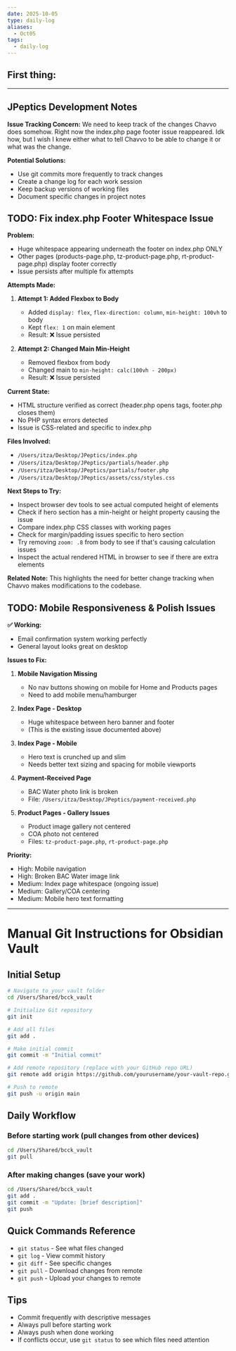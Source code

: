 ```yaml
---
date: 2025-10-05
type: daily-log
aliases:
  - Oct05
tags:
  - daily-log
---
```

## First thing: 
---

## JPeptics Development Notes

**Issue Tracking Concern:**
We need to keep track of the changes Chavvo does somehow. Right now the index.php page footer issue reappeared. Idk how, but I wish I knew either what to tell Chavvo to be able to change it or what was the change.

**Potential Solutions:**
- Use git commits more frequently to track changes
- Create a change log for each work session
- Keep backup versions of working files
- Document specific changes in project notes


## TODO: Fix index.php Footer Whitespace Issue

**Problem:**
- Huge whitespace appearing underneath the footer on index.php ONLY
- Other pages (products-page.php, tz-product-page.php, rt-product-page.php) display footer correctly
- Issue persists after multiple fix attempts

**Attempts Made:**

1. **Attempt 1: Added Flexbox to Body**
   - Added `display: flex`, `flex-direction: column`, `min-height: 100vh` to body
   - Kept `flex: 1` on main element
   - Result: ❌ Issue persisted

2. **Attempt 2: Changed Main Min-Height**
   - Removed flexbox from body
   - Changed main to `min-height: calc(100vh - 200px)`
   - Result: ❌ Issue persisted

**Current State:**
- HTML structure verified as correct (header.php opens tags, footer.php closes them)
- No PHP syntax errors detected
- Issue is CSS-related and specific to index.php

**Files Involved:**
- `/Users/itza/Desktop/JPeptics/index.php`
- `/Users/itza/Desktop/JPeptics/partials/header.php`
- `/Users/itza/Desktop/JPeptics/partials/footer.php`
- `/Users/itza/Desktop/JPeptics/assets/css/styles.css`

**Next Steps to Try:**
- Inspect browser dev tools to see actual computed height of elements
- Check if hero section has a min-height or height property causing the issue
- Compare index.php CSS classes with working pages
- Check for margin/padding issues specific to hero section
- Try removing `zoom: .8` from body to see if that's causing calculation issues
- Inspect the actual rendered HTML in browser to see if there are extra elements

**Related Note:**
This highlights the need for better change tracking when Chavvo makes modifications to the codebase.

## TODO: Mobile Responsiveness & Polish Issues

**✅ Working:**
- Email confirmation system working perfectly
- General layout looks great on desktop

**Issues to Fix:**

1. **Mobile Navigation Missing**
   - No nav buttons showing on mobile for Home and Products pages
   - Need to add mobile menu/hamburger

2. **Index Page - Desktop**
   - Huge whitespace between hero banner and footer
   - (This is the existing issue documented above)

3. **Index Page - Mobile**
   - Hero text is crunched up and slim
   - Needs better text sizing and spacing for mobile viewports

4. **Payment-Received Page**
   - BAC Water photo link is broken
   - File: `/Users/itza/Desktop/JPeptics/payment-received.php`

5. **Product Pages - Gallery Issues**
   - Product image gallery not centered
   - COA photo not centered
   - Files: `tz-product-page.php`, `rt-product-page.php`

**Priority:**
- High: Mobile navigation
- High: Broken BAC Water image link
- Medium: Index page whitespace (ongoing issue)
- Medium: Gallery/COA centering
- Medium: Mobile hero text formatting

---
# Manual Git Instructions for Obsidian Vault

## Initial Setup
```bash
# Navigate to your vault folder
cd /Users/Shared/bcck_vault

# Initialize Git repository
git init

# Add all files
git add .

# Make initial commit
git commit -m "Initial commit"

# Add remote repository (replace with your GitHub repo URL)
git remote add origin https://github.com/yourusername/your-vault-repo.git

# Push to remote
git push -u origin main
```

## Daily Workflow

### Before starting work (pull changes from other devices)
```bash
cd /Users/Shared/bcck_vault
git pull
```

### After making changes (save your work)
```bash
cd /Users/Shared/bcck_vault
git add .
git commit -m "Update: [brief description]"
git push
```

## Quick Commands Reference
- `git status` - See what files changed
- `git log` - View commit history
- `git diff` - See specific changes
- `git pull` - Download changes from remote
- `git push` - Upload your changes to remote

## Tips
- Commit frequently with descriptive messages
- Always pull before starting work
- Always push when done working
- If conflicts occur, use `git status` to see which files need attention

